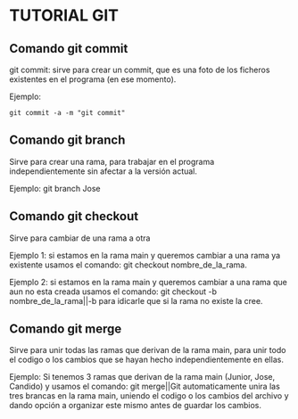 # TUTORIAL GIT

## Comando git commit

git commit: sirve para crear un commit, que es una foto de los ficheros existentes en el programa (en ese momento).

Ejemplo: 
```
git commit -a -m "git commit"
```

## Comando git branch

Sirve para crear una rama, para trabajar en el programa independientemente sin afectar a la versión actual.

Ejemplo: git branch Jose

## Comando git checkout

Sirve para cambiar de una rama a otra

Ejemplo 1: si estamos en la rama main y queremos cambiar a una rama ya existente
usamos el comando: git checkout nombre_de_la_rama.

Ejemplo 2: si estamos en la rama main y queremos cambiar a una rama que aun no esta creada
usamos el comando: git checkout -b nombre_de_la_rama||-b para idicarle que si la rama no existe la cree.

## Comando git merge

Sirve para unir todas las ramas que derivan de la rama main, para unir todo el codigo o los cambios
que se hayan hecho independientemente en ellas.

Ejemplo: Si tenemos 3 ramas que derivan de la rama main (Junior, Jose, Candido)
y usamos el comando: git merge||Git automaticamente unira las tres brancas en la rama main,
uniendo el codigo o los cambios del archivo y dando opción a organizar este mismo antes de guardar los cambios.


